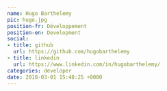```yaml
---
name: Hugo Barthelemy
pic: hugo.jpg
position-fr: Développement
position-en: Development
social:
- title: github
  url: https://github.com/hugobarthelemy
- title: linkedin
  url: https://www.linkedin.com/in/hugobarthelemy/
categories: developer
date: 2018-03-01 15:48:25 +0000
---
```

